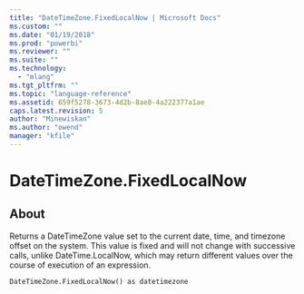 ```yaml
---
title: "DateTimeZone.FixedLocalNow | Microsoft Docs"
ms.custom: ""
ms.date: "01/19/2018"
ms.prod: "powerbi"
ms.reviewer: ""
ms.suite: ""
ms.technology: 
  - "mlang"
ms.tgt_pltfrm: ""
ms.topic: "language-reference"
ms.assetid: 659f5278-3673-4d2b-8ae8-4a222377a1ae
caps.latest.revision: 5
author: "Minewiskan"
ms.author: "owend"
manager: "kfile"
---
```

# DateTimeZone.FixedLocalNow

  
## About  
Returns a DateTimeZone value set to the current date, time, and timezone offset on the system. This value is fixed and will not change with successive calls, unlike DateTime.LocalNow, which may return different values over the course of execution of an expression.  
  
```  
DateTimeZone.FixedLocalNow() as datetimezone  
```  
